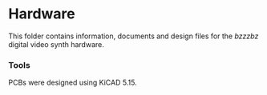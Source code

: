 # Hardware
This folder contains information, documents and design files for the *bzzzbz* digital video synth hardware.

### Tools
PCBs were designed using KiCAD 5.15.
